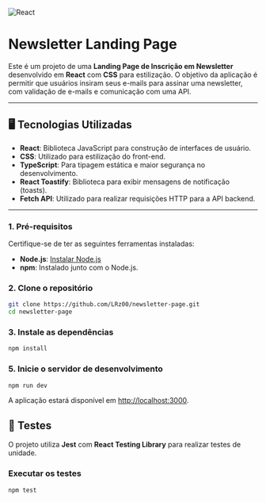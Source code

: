 ![React](https://img.shields.io/badge/react-%2320232a.svg?style=for-the-badge&logo=react&logoColor=%2361DAFB)

# Newsletter Landing Page

Este é um projeto de uma **Landing Page de Inscrição em Newsletter** desenvolvido em **React** com **CSS** para estilização. O objetivo da aplicação é permitir que usuários insiram seus e-mails para assinar uma newsletter, com validação de e-mails e comunicação com uma API.

---

## 🖥️ **Tecnologias Utilizadas**

- **React**: Biblioteca JavaScript para construção de interfaces de usuário.
- **CSS**: Utilizado para estilização do front-end.
- **TypeScript**: Para tipagem estática e maior segurança no desenvolvimento.
- **React Toastify**: Biblioteca para exibir mensagens de notificação (toasts).
- **Fetch API**: Utilizado para realizar requisições HTTP para a API backend.

---

### 1. Pré-requisitos
Certifique-se de ter as seguintes ferramentas instaladas:
- **Node.js**: [Instalar Node.js](https://nodejs.org/)
- **npm**: Instalado junto com o Node.js.

### 2. Clone o repositório
```bash
git clone https://github.com/LRz00/newsletter-page.git
cd newsletter-page
```

### 3. Instale as dependências
```bash
npm install
```

### 5. Inicie o servidor de desenvolvimento
```bash
npm run dev
```

A aplicação estará disponível em [http://localhost:3000](http://localhost:3000).

## 🧪 **Testes**

O projeto utiliza **Jest** com **React Testing Library** para realizar testes de unidade.

### Executar os testes
```bash
npm test
```